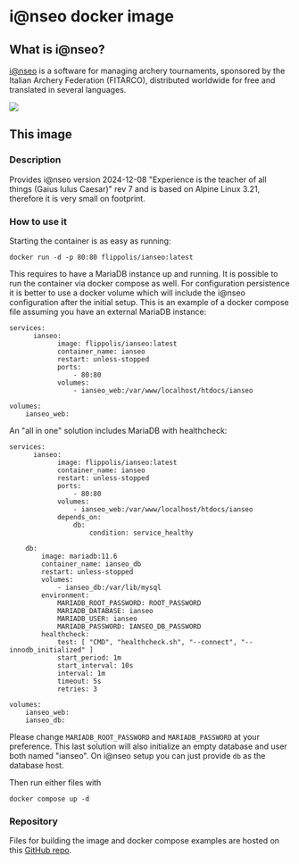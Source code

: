 # i@nseo docker image

## What is i@nseo?

[i@nseo](https://www.ianseo.net/) is a software for managing archery tournaments, sponsored by the Italian Archery Federation (FITARCO), distributed worldwide for free and translated in several languages. 

![](https://www.ianseo.net/Release/ianseo_web.png)

## This image

### Description

Provides i@nseo version 2024-12-08 "Experience is the teacher of all things (Gaius Iulus Caesar)" rev 7 and is based on Alpine Linux 3.21, therefore it is very small on footprint.

### How to use it

Starting the container is as easy as running:

	docker run -d -p 80:80 flippolis/ianseo:latest

This requires to have a MariaDB instance up and running. It is possible to run the container via docker compose as well. For configuration persistence it is better to use a docker volume which will include the i@nseo configuration after the initial setup. This is an example of a docker compose file assuming you have an external MariaDB instance:

    services:
          ianseo:
                image: flippolis/ianseo:latest
                container_name: ianseo
                restart: unless-stopped
                ports:
                    - 80:80
                volumes:
                    - ianseo_web:/var/www/localhost/htdocs/ianseo
    
    volumes:
        ianseo_web:

An "all in one" solution includes MariaDB with healthcheck:

    services:
          ianseo:
                image: flippolis/ianseo:latest
                container_name: ianseo
                restart: unless-stopped
                ports:
                    - 80:80
                volumes:
                    - ianseo_web:/var/www/localhost/htdocs/ianseo
                depends_on:
                    db:
                        condition: service_healthy
                    
        db:
            image: mariadb:11.6
            container_name: ianseo_db
            restart: unless-stopped
            volumes:
                - ianseo_db:/var/lib/mysql
            environment:
                MARIADB_ROOT_PASSWORD: ROOT_PASSWORD
                MARIADB_DATABASE: ianseo
                MARIADB_USER: ianseo
                MARIADB_PASSWORD: IANSEO_DB_PASSWORD
            healthcheck:
                test: [ "CMD", "healthcheck.sh", "--connect", "--innodb_initialized" ]
                start_period: 1m
                start_interval: 10s
                interval: 1m
                timeout: 5s
                retries: 3
          
    volumes:
        ianseo_web:
        ianseo_db:

Please change `MARIADB_ROOT_PASSWORD` and `MARIADB_PASSWORD` at your preference. This last solution will also initialize an empty database and user both named "ianseo". On i@nseo setup you can just provide `db` as the database host.

Then run either files with

    docker compose up -d

### Repository

Files for building the image and docker compose examples are hosted on this [GitHub repo](https://github.com/flippolis/ianseo).
